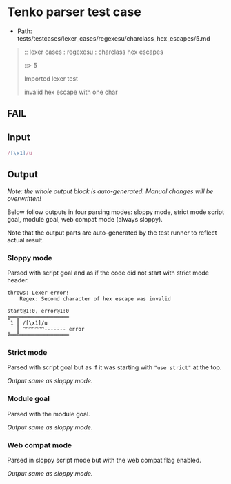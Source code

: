 # Tenko parser test case

- Path: tests/testcases/lexer_cases/regexesu/charclass_hex_escapes/5.md

> :: lexer cases : regexesu : charclass hex escapes
>
> ::> 5
>
> Imported lexer test
>
> invalid hex escape with one char

## FAIL

## Input

`````js
/[\x1]/u
`````

## Output

_Note: the whole output block is auto-generated. Manual changes will be overwritten!_

Below follow outputs in four parsing modes: sloppy mode, strict mode script goal, module goal, web compat mode (always sloppy).

Note that the output parts are auto-generated by the test runner to reflect actual result.

### Sloppy mode

Parsed with script goal and as if the code did not start with strict mode header.

`````
throws: Lexer error!
    Regex: Second character of hex escape was invalid

start@1:0, error@1:0
╔══╦════════════════
 1 ║ /[\x1]/u
   ║ ^^^^^^^------- error
╚══╩════════════════

`````

### Strict mode

Parsed with script goal but as if it was starting with `"use strict"` at the top.

_Output same as sloppy mode._

### Module goal

Parsed with the module goal.

_Output same as sloppy mode._

### Web compat mode

Parsed in sloppy script mode but with the web compat flag enabled.

_Output same as sloppy mode._
